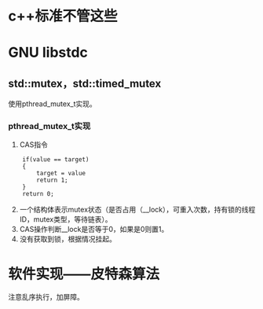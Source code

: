 # c++标准不管这些
# GNU libstdc
## std::mutex，std::timed_mutex
使用pthread_mutex_t实现。
### pthread_mutex_t实现
1. CAS指令
```
    if(value == target)
    {
        target = value 
        return 1;
    }
    return 0;
```
2. 一个结构体表示mutex状态（是否占用（__lock），可重入次数，持有锁的线程ID，mutex类型，等待链表）。
3. CAS操作判断__lock是否等于0，如果是0则置1。
4. 没有获取到锁，根据情况挂起。

# 软件实现——皮特森算法
注意乱序执行，加屏障。
